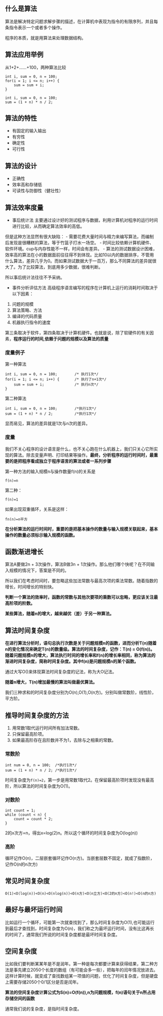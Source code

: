 ## 什么是算法
算法是解决特定问题求解步骤的描述，在计算机中表现为指令的有限序列，并且每条指令表示一个或者多个操作。

程序的本质，就是用算法来处理数据结构。

## 算法应用举例
从1+2+……+100，两种算法比较
```
int i, sum = 0, n = 100;
for(i = 1; i <= n; i++) {
    sum = sum + i;
}
```

```
int i, sum = 0, n = 100;
sum = (1 + n) * n / 2;
```

## 算法的特性
- 有固定的输入输出
- 有穷性
- 确定性
- 可行性

## 算法的设计
- 正确性
- 效率高和存储低
- 可读性与防御性（健壮性）

## 算法效率度量
- 事后统计法
主要通过设计好的测试程序与数据，利用计算机对程序的运行时间进行比较，从而确定算法效率的高低。

但是这种方法显然有很大缺陷：
    - 需要花费大量时间与精力来编写算法，而编制后发现是很糟糕的算法，等于竹篮子打水一场空。
    - 时间比较依赖计算机硬件、软件环境。cup与内存性能不一样，时间会有差异。
    - 算法的测试数据设计困难，效率高的算法在小的数据面前往往得不到体现。比如10以内的数据排序，不管用什么算法，差异几乎为0。而如果测试数据大于一百万，那么不同算法的差异就很大了。为了比较算法，到底用多少数据，很难判断。

所以事后统计法往往不予采纳。

- 事件分析评估方法
高级程序语言编写的程序在计算机上运行的消耗时间取决于以下因素：
1. 问题的规模
1. 算法策略、方法
1. 编译的代码质量
1. 机器执行指令的速度

第三条取决于软件，第四条取决于计算机硬件。也就是说，除了软硬件的有关因素，**程序运行的时间,依赖于问题的规模以及算法的质量**

### 度量例子
第一种算法
```
int i, sum = 0, n = 100;        /* 执行1次*/
for(i = 1; i <= n; i++) {       /* 执行了n+1次*/
    sum = sum + i;              /* 执行n次*/
}
```

第二种算法
```
int i, sum = 0, n = 100;        /*执行1次*/
sum = (1 + n) * n / 2;          /*执行1次*/
```

显而易见，算法的差异就是1次与n次的差异。

### 度量
我们不关心程序的设计语言是什么，也不关心跑在什么机器上，我们只关心它所实现的算法。除去变量声明、打印结果等操作。**最终，分析程序的运行时间时，最重要的是把程序看成独立于程序语言的算法或者一系列步骤**

第一种方法的输入规模n与操作数量f(n)的关系是
```
f(n)=n
```
第二种：
```
f(n)=1
```
如果出现双重循环，关系是这样：
```
fn(n)=n平方
```

**在分析算法的运行时间时，重要的是把基本操作的数量与输入规模关联起来，基本操作的数量必须标示输入规模的函数。**

## 函数渐进增长
算法A要做2n + 3次操作，算法B做3n + 1次操作。那么他们哪个快呢？在不同输入规模的情况下，答案是不同的。

所以我们在考虑时间时，要忽略这些加法常数与最高次项的乘法常数。随着指数的增长，时间增长的特别快。

**判断一个算法的效率时，函数的常数与其他次要项的乘数可以忽略，更应该关注最高阶项的阶数。**

**某些算法，随着n的增大，越来越优（差）于另一种算法。**

## 算法时间复杂度
**在进行算法分析时，语句总执行次数是关于问题规模n的函数，进而分析T(n)随着n的变化情况来确定T(n)的数量级。算法的时间复杂度，记作：T(n) = O(f(n))。随着问题规模n的增大，算法执行时间的增长率和f(n)的增长率相同，称为算法的渐进时间复杂度，简称时间复杂度。其中f(n)是问题规模n的某个函数。**

通过大写O()来体现算法时间复杂度的记法，称为大O记法。

**随着n增大，T(n)增加最慢的算法叫做最优算法。**

我们三种求和的时间复杂度分别为O(n),O(1),O(n方)。分别叫做常数阶，线性阶，平方阶。

## 推导时间复杂度的方法
1. 用常数1取代运行时间所有加法常数。
2. 只保留最高阶项。
3. 如果最高阶存在且阶数并不为1，去除与之相乘的常数。

### 常数阶
```
int num = 0, n = 100;  /*执行1次*/
sum = (1 + n) * n / 2; /*执行1次*/
```
时间复杂度为`f(n)=2`，第一步是用常数1取代2。在保留最高阶项时发现没有最高阶，所以算法的时间复杂度为O(1)。

### 对数阶
```
int count = 1;
while (count < n) {
    count = count * 2;
}
```
2的x次方=n，得出x=log(2)n。所以这个循环的时间复杂度为O(log(n))

### 高阶
循环记作O(n)，二层嵌套循环记作O(n方)。当嵌套层数不固定，就成了指数阶，记作O(n的n次方)

## 常见时间复杂度
```
O(1)<O(log(n))<O(n)<O(nlog(n))<O(n方)<O(n立方)<O(2的n方)<O(n!)<O(n的n方)
```

## 最好与最坏运行时间
比如运行一个循环，可能第一次就查找到了，那么时间复杂度为O(1),也可能运行到最后才查找到，时间复杂度为O(n)，我们称之为最坏运行时间，没有比这再长的时间了，通常我们所说的时间复杂度都是最坏时间复杂度。

## 空间复杂度
比如我们要判断某某年是不是润年。第一种是每次都要计算来获得结果，第二种方法是事先建立2050个长度的数组（有可能会多一些），把每年的闰年情况放进去。这样计算时候，就变成了查找数组某一项值的问题，优化了时间复杂度，但是硬盘上需要存储2050个0/1区分是否是闰年。

**算法的空间复杂度计算公式为S(n)=O(f(n)),n为问题规模，f(n)语句关于n所占用存储空间的函数**

通常我们说的复杂度，是指时间复杂度。